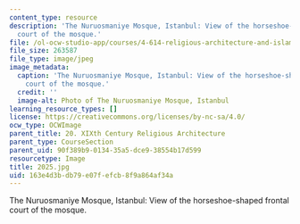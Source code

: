 ```yaml
---
content_type: resource
description: 'The Nuruosmaniye Mosque, Istanbul: View of the horseshoe-shaped frontal
  court of the mosque.'
file: /ol-ocw-studio-app/courses/4-614-religious-architecture-and-islamic-cultures-fall-2002/163e4d3bdb79e07fefcb8f9a864af34a_2025.jpg
file_size: 263587
file_type: image/jpeg
image_metadata:
  caption: 'The Nuruosmaniye Mosque, Istanbul: View of the horseshoe-shaped frontal
    court of the mosque.'
  credit: ''
  image-alt: Photo of The Nuruosmaniye Mosque, Istanbul
learning_resource_types: []
license: https://creativecommons.org/licenses/by-nc-sa/4.0/
ocw_type: OCWImage
parent_title: 20. XIXth Century Religious Architecture
parent_type: CourseSection
parent_uid: 90f389b9-0134-35a5-dce9-38554b17d599
resourcetype: Image
title: 2025.jpg
uid: 163e4d3b-db79-e07f-efcb-8f9a864af34a
---
```

The Nuruosmaniye Mosque, Istanbul: View of the horseshoe-shaped frontal court of the mosque.